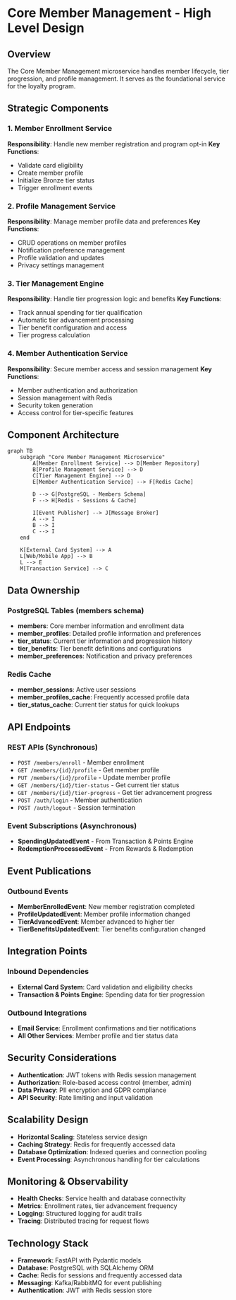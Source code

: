 # Core Member Management - High Level Design

## Overview
The Core Member Management microservice handles member lifecycle, tier progression, and profile management. It serves as the foundational service for the loyalty program.

## Strategic Components

### 1. Member Enrollment Service
**Responsibility**: Handle new member registration and program opt-in
**Key Functions**:
- Validate card eligibility
- Create member profile
- Initialize Bronze tier status
- Trigger enrollment events

### 2. Profile Management Service
**Responsibility**: Manage member profile data and preferences
**Key Functions**:
- CRUD operations on member profiles
- Notification preference management
- Profile validation and updates
- Privacy settings management

### 3. Tier Management Engine
**Responsibility**: Handle tier progression logic and benefits
**Key Functions**:
- Track annual spending for tier qualification
- Automatic tier advancement processing
- Tier benefit configuration and access
- Tier progress calculation

### 4. Member Authentication Service
**Responsibility**: Secure member access and session management
**Key Functions**:
- Member authentication and authorization
- Session management with Redis
- Security token generation
- Access control for tier-specific features

## Component Architecture

```mermaid
graph TB
    subgraph "Core Member Management Microservice"
        A[Member Enrollment Service] --> D[Member Repository]
        B[Profile Management Service] --> D
        C[Tier Management Engine] --> D
        E[Member Authentication Service] --> F[Redis Cache]
        
        D --> G[PostgreSQL - Members Schema]
        F --> H[Redis - Sessions & Cache]
        
        I[Event Publisher] --> J[Message Broker]
        A --> I
        B --> I
        C --> I
    end
    
    K[External Card System] --> A
    L[Web/Mobile App] --> B
    L --> E
    M[Transaction Service] --> C
```

## Data Ownership

### PostgreSQL Tables (members schema)
- **members**: Core member information and enrollment data
- **member_profiles**: Detailed profile information and preferences
- **tier_status**: Current tier information and progression history
- **tier_benefits**: Tier benefit definitions and configurations
- **member_preferences**: Notification and privacy preferences

### Redis Cache
- **member_sessions**: Active user sessions
- **member_profiles_cache**: Frequently accessed profile data
- **tier_status_cache**: Current tier status for quick lookups

## API Endpoints

### REST APIs (Synchronous)
- `POST /members/enroll` - Member enrollment
- `GET /members/{id}/profile` - Get member profile
- `PUT /members/{id}/profile` - Update member profile
- `GET /members/{id}/tier-status` - Get current tier status
- `GET /members/{id}/tier-progress` - Get tier advancement progress
- `POST /auth/login` - Member authentication
- `POST /auth/logout` - Session termination

### Event Subscriptions (Asynchronous)
- **SpendingUpdatedEvent** - From Transaction & Points Engine
- **RedemptionProcessedEvent** - From Rewards & Redemption

## Event Publications

### Outbound Events
- **MemberEnrolledEvent**: New member registration completed
- **ProfileUpdatedEvent**: Member profile information changed
- **TierAdvancedEvent**: Member advanced to higher tier
- **TierBenefitsUpdatedEvent**: Tier benefits configuration changed

## Integration Points

### Inbound Dependencies
- **External Card System**: Card validation and eligibility checks
- **Transaction & Points Engine**: Spending data for tier progression

### Outbound Integrations
- **Email Service**: Enrollment confirmations and tier notifications
- **All Other Services**: Member profile and tier status data

## Security Considerations
- **Authentication**: JWT tokens with Redis session management
- **Authorization**: Role-based access control (member, admin)
- **Data Privacy**: PII encryption and GDPR compliance
- **API Security**: Rate limiting and input validation

## Scalability Design
- **Horizontal Scaling**: Stateless service design
- **Caching Strategy**: Redis for frequently accessed data
- **Database Optimization**: Indexed queries and connection pooling
- **Event Processing**: Asynchronous handling for tier calculations

## Monitoring & Observability
- **Health Checks**: Service health and database connectivity
- **Metrics**: Enrollment rates, tier advancement frequency
- **Logging**: Structured logging for audit trails
- **Tracing**: Distributed tracing for request flows

## Technology Stack
- **Framework**: FastAPI with Pydantic models
- **Database**: PostgreSQL with SQLAlchemy ORM
- **Cache**: Redis for sessions and frequently accessed data
- **Messaging**: Kafka/RabbitMQ for event publishing
- **Authentication**: JWT with Redis session store